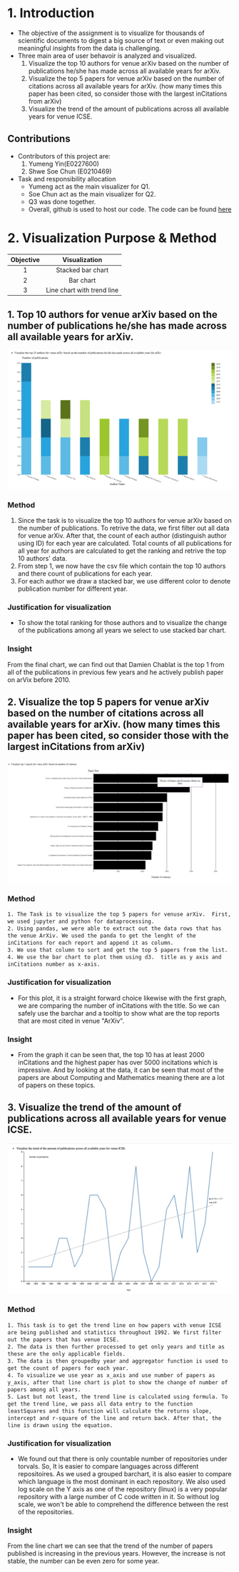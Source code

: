 # 1. Introduction 
- The objective of the assignment is to visualize for thousands of scientific documents to digest a big source of text or even making out meaningful insights from the data is challenging.
- Three main area of user behavoir is analyzed and visualized.
    1. Visualize the top 10 authors for venue arXiv based on the number of publications he/she has made across all available years for arXiv.
    2. Visualize the top 5 papers for venue arXiv based on the number of citations across all available years for arXiv. (how many times this paper has been cited, so consider those with the largest inCitations from arXiv)
    3. Visualize the trend of the amount of publications across all available years for venue ICSE.
## Contributions
- Contributors of this project are:
    1. Yumeng Yin(E0227600)
    2. Shwe Soe Chun (E0210469)
- Task and responsibility allocation
    - Yumeng act as the main visualizer for Q1.
    - Soe Chun act as the main visualizer for Q2.
    - Q3 was done together.
    - Overall, github is used to host our code.  The code can be found [here](https://github.com/soechun/cirviz)

# 2. Visualization Purpose & Method
| Objective | Visualization |
| :-------: | :-----------: |
| 1 | Stacked bar chart |
| 2 | Bar chart |
| 3 | Line chart with trend line |

## 1. Top 10 authors for venue arXiv based on the number of publications he/she has made across all available years for arXiv.
![Top 10 authors for venue ArXiv](q1.png)
### Method
1. Since the task is to visualize the top 10 authors for venue arXiv based on the number of publications. To retrive the data, we first filter out all data for venue arXiv. After that, the count of each author (distinguish author using ID) for each year are calculated. Total counts of all publications for all year for authors are calculated to get the ranking and retrive the top 10 authors' data.
2. From step 1, we now have the csv file which contain the top 10 authors and there count of publications for each year.
3. For each author we draw a stacked bar, we use different color to denote publication number for different year.

### Justification for visualization 
- To show the total ranking for those authors and to visualize the change of the publications among all years we select to use stacked bar chart. 

### Insight
From the final chart, we can find out that Damien Chablat is the top 1 from all of the publications in previous few years and he actively publish paper on arVix before 2010.
    
## 2. Visualize the top 5 papers for venue arXiv based on the number of citations across all available years for arXiv. (how many times this paper has been cited, so consider those with the largest inCitations from arXiv)
![Top 5 papers for venue ArXiv](q2.png)
### Method
    1. The Task is to visualize the top 5 papers for venuse arXiv.  First, we used jupyter and python for dataprocessing.
    2. Using pandas, we were able to extract out the data rows that has the venue ArXiv. We used the panda to get the lenght of the inCitations for each report and append it as column.
    3. We use that column to sort and get the top 5 papers from the list. 
    4. We use the bar chart to plot them using d3.  title as y axis and inCitations number as x-axis.
### Justification for visualization 
- For this plot, it is a straight forward choice likewise with the first graph, we are comparing the number of inCitations with the title.  So we can safely use the barchar and a tooltip to show what are the top reports that are most cited in venue "ArXiv".
### Insight
- From the graph it can be seen that, the top 10 has at least 2000 inCitations and the highest paper has over 5000 incitations which is impressive. And by looking at the data, it can be seen that most of the papers are about Computing and Mathematics meaning there are a lot of papers on these topics. 

## 3. Visualize the trend of the amount of publications across all available years for venue ICSE.
![Trend of publications made for venue ICSE through years](q3.png)
### Method
    1. This task is to get the trend line on how papers with venue ICSE are being published and statistics throughout 1992. We first filter out the papers that has venue ICSE.
    2. The data is then further processed to get only years and title as these are the only applicable fields.
    3. The data is then groupedby year and aggregator function is used to get the count of papers for each year.
    4. To visualize we use year as x_axis and use number of papers as y_axis, after that line chart is plot to show the change of number of papers among all years. 
    5. Last but not least, the trend line is calculated using formula. To get the trend line, we pass all data entry to the function leastSquares and this function will calculate the returns slope, intercept and r-square of the line and return back. After that, the line is drawn using the equation.
### Justification for visualization 
- We found out that there is only countable number of repositories under torvals.  So, It is easier to compare languages across different repositoires. As we used a grouped barchart, it is also easier to compare which language is the most dominant in each repository.  We also used log scale on the Y axis as one of the repository (linux) is a very popular repository with a large number of C code written in it.  So without log scale, we won't be able to comprehend the difference between the rest of the repositories.

### Insight
From the line chart we can see that the trend of the number of papers published is increasing in the previous years. However, the increase is not stable, the number can be even zero for some year.